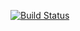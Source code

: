 [![Build Status](https://travis-ci.org/Kadconner/Lab3.1.svg?branch=master)](https://travis-ci.org/Kadconner/Lab3.1)
